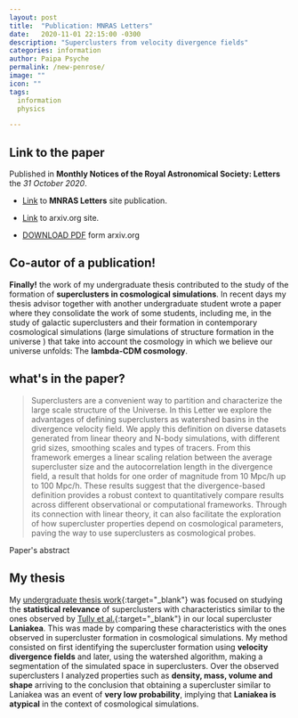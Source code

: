 ```yaml
---
layout: post
title:  "Publication: MNRAS Letters"
date:   2020-11-01 22:15:00 -0300
description: "Superclusters from velocity divergence fields"
categories: information
author: Paipa Psyche
permalink: /new-penrose/
image: ""
icon: ""
tags:
  information
  physics

---
```


## Link to the paper
Published in **Monthly Notices of the Royal Astronomical Society: Letters** the *31 October 2020*.

* [Link](https://academic.oup.com/mnrasl/advance-article-abstract/doi/10.1093/mnrasl/slaa177/5948101?redirectedFrom=fulltext) to **MNRAS Letters** site publication.

* [Link](https://arxiv.org/abs/2010.05160) to arxiv.org site.

* [DOWNLOAD PDF](https://arxiv.org/pdf/2010.05160) form  arxiv.org

## Co-autor of a publication!
**Finally!** the work of my undergraduate thesis contributed to the study of the formation of **superclusters in cosmological simulations**. In recent days my thesis advisor together with another undergraduate student wrote a paper where they consolidate the work of some students, including me, in the study of galactic superclusters and their formation in contemporary cosmological simulations (large simulations of structure formation in the universe ) that take into account the cosmology in which we believe our universe unfolds: The **lambda-CDM cosmology**.


## what's in the paper?
> Superclusters are a convenient way to partition and characterize the large scale structure of the Universe. In this Letter we explore the advantages of defining superclusters as watershed basins in the divergence velocity field. We apply this definition on diverse datasets generated from linear theory and N-body simulations, with different grid sizes, smoothing scales and types of tracers. From this framework emerges a linear scaling relation between the average supercluster size and the autocorrelation length in the divergence field, a result that holds for one order of magnitude from 10 Mpc/h up to 100 Mpc/h. These results suggest that the divergence-based definition provides a robust context to quantitatively compare results across different observational or computational frameworks. Through its connection with linear theory, it can also facilitate the exploration of how supercluster properties depend on cosmological parameters, paving the way to use superclusters as cosmological probes.

Paper's abstract

## My thesis
My [undergraduate thesis work](https://github.com/PaipaPsyche/SuperClusterCharacterization/blob/master/FinalDocument.pdf){:target="_blank"} was focused on studying the **statistical relevance** of superclusters with  characteristics similar to the ones observed by [Tully et al.](https://arxiv.org/abs/1409.0880){:target="_blank"} in our local supercluster **Laniakea**. This was made by comparing these characteristics with the ones observed in supercluster formation in cosmological simulations. My method consisted on first identifying the supercluster formation using **velocity divergence fields** and later, using the watershed algorithm, making a segmentation of the simulated space in superclusters. Over the observed superclusters I analyzed properties such as **density, mass, volume and shape** arriving to the conclusion that obtaining a supercluster similar to Laniakea was an event of **very low probability**, implying that **Laniakea is atypical** in the context of cosmological simulations.
